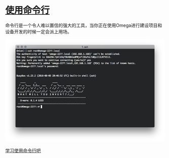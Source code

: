 # [使用命令行](#使用命令行)

命令行是一个令人难以置信的强大的工具，当你正在使用Omega进行建设项目和设备开发的时候一定会派上用场。

![](../img/connecting-osx-ssh-3.png)

[学习使用命令行吧](connecting-to-the-omega-terminal.html)
